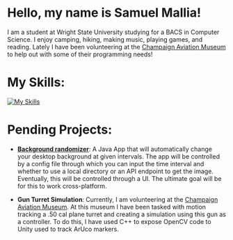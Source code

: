 # Hello, my name is Samuel Mallia!

I am a student at Wright State University studying for a BACS in Computer Science. I enjoy camping, hiking, making music, playing games, and reading. Lately I have been volunteering at the [Champaign Aviation Museum](https://www.champaignaviationmuseum.org/)  to help out with some of their programming needs! 

# My Skills:
[![My Skills](https://skillicons.dev/icons?i=java,cs,js,opencv,postman,py,spring,css,html,linux&perline=5)](https://skillicons.dev)


# Pending Projects:
  - **[Background randomizer](https://github.com/Mizeress/RandomBackground)**: A Java App that will automatically change your desktop background at given intervals. The app will be controlled by a config file through which you can input the time interval and whether to use a local directory or an API endpoint to get the image. Eventually, this will be controlled through a UI. The ultimate goal will be for this to work cross-platform. 

  - **Gun Turret Simulation**: Currently, I am volunteering at the [Champaign Aviation Museum](https://www.champaignaviationmuseum.org/). At this museum I have been tasked with motion tracking a .50 cal plane turret and creating a simulation using this gun as a controller. To do this, I have used C++ to expose OpenCV code to Unity used to track ArUco markers.

